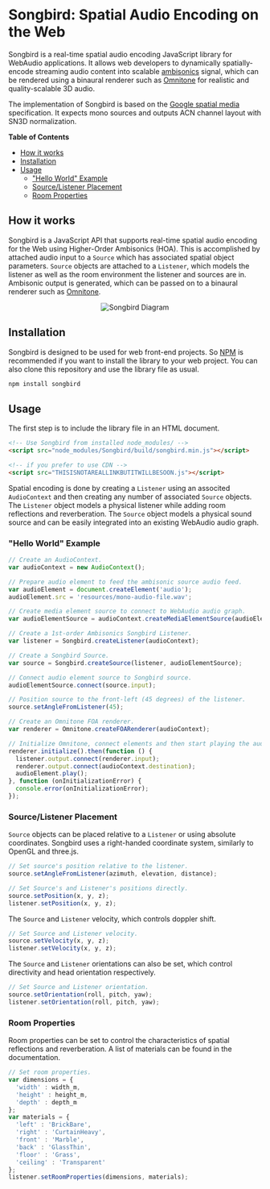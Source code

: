 # Songbird: Spatial Audio Encoding on the Web

<!-- [![Travis](https://img.shields.io/travis/GoogleChrome/omnitone.svg)](https://travis-ci.org/GoogleChrome/omnitone) [![npm](https://img.shields.io/npm/v/omnitone.svg?colorB=4bc51d)](https://www.npmjs.com/package/omnitone) [![GitHub license](https://img.shields.io/badge/license-Apache%202-brightgreen.svg)](https://raw.githubusercontent.com/GoogleChrome/omnitone/master/LICENSE) -->

Songbird is a real-time spatial audio encoding JavaScript library for WebAudio applications. It allows web developers to dynamically spatially-encode streaming audio content into scalable [ambisonics](https://en.wikipedia.org/wiki/Ambisonics) signal, which can be rendered using a binaural renderer such as [Omnitone](https://github.com/GoogleChrome/omnitone) for realistic and quality-scalable 3D audio.

The implementation of Songbird is based on the [Google spatial media](https://github.com/google/spatial-media) specification. It expects mono sources and outputs ACN channel layout with SN3D normalization.

<!-- START doctoc generated TOC please keep comment here to allow auto update -->
<!-- DON'T EDIT THIS SECTION, INSTEAD RE-RUN doctoc TO UPDATE -->
**Table of Contents**

- [How it works](#how-it-works)
- [Installation](#installation)
- [Usage](#usage)
  - ["Hello World" Example](#hello-world-example)
  - [Source/Listener Placement](#sourcelistener-placement)
  - [Room Properties](#room-properties)

<!-- END doctoc generated TOC please keep comment here to allow auto update -->

## How it works

Songbird is a JavaScript API that supports real-time spatial audio encoding for the Web using Higher-Order Ambisonics (HOA). This is accomplished by attached audio input to a `Source` which has associated spatial object parameters. `Source` objects are attached to a `Listener`, which models the listener as well as the room environment the listener and sources are in. Ambisonic output is generated, which can be passed on to a binaural renderer such as [Omnitone](https://github.com/GoogleChrome/omnitone).

<p align="center">
  <img src="../diagram-songbird.png" alt="Songbird Diagram">
</p>

## Installation

Songbird is designed to be used for web front-end projects. So [NPM](https://www.npmjs.com/) is recommended if you want to install the library to your web project. You can also clone this repository and use the library file as usual.
<!-- TODO(bitllama): Actually put Songbird on NPM -->

```bash
npm install songbird
```

## Usage

The first step is to include the library file in an HTML document.

```html
<!-- Use Songbird from installed node_modules/ -->
<script src="node_modules/Songbird/build/songbird.min.js"></script>

<!-- if you prefer to use CDN -->
<script src="THISISNOTAREALLINKBUTITWILLBESOON.js"></script>
```

Spatial encoding is done by creating a `Listener` using an associted `AudioContext` and then creating any number of associated `Source` objects. The `Listener` object models a physical listener while adding room reflections and reverberation. The `Source` object models a physical sound source and can be easily integrated into an existing WebAudio audio graph.

### "Hello World" Example

```js
// Create an AudioContext.
var audioContext = new AudioContext();

// Prepare audio element to feed the ambisonic source audio feed.
var audioElement = document.createElement('audio');
audioElement.src = 'resources/mono-audio-file.wav';

// Create media element source to connect to WebAudio audio graph.
var audioElementSource = audioContext.createMediaElementSource(audioElement);

// Create a 1st-order Ambisonics Songbird Listener.
var listener = Songbird.createListener(audioContext);

// Create a Songbird Source.
var source = Songbird.createSource(listener, audioElementSource);

// Connect audio element source to Songbird source.
audioElementSource.connect(source.input);

// Position source to the front-left (45 degrees) of the listener.
source.setAngleFromListener(45);

// Create an Omnitone FOA renderer.
var renderer = Omnitone.createFOARenderer(audioContext);

// Initialize Omnitone, connect elements and then start playing the audio element.
renderer.initialize().then(function () {
  listener.output.connect(renderer.input);
  renderer.output.connect(audioContext.destination);
  audioElement.play();
}, function (onInitializationError) {
  console.error(onInitializationError);
});
```

### Source/Listener Placement

`Source` objects can be placed relative to a `Listener` or using absolute coordinates. Songbird uses a right-handed coordinate system, similarly to OpenGL and three.js.

```js
// Set source's position relative to the listener.
source.setAngleFromListener(azimuth, elevation, distance);

// Set Source's and Listener's positions directly.
source.setPosition(x, y, z);
listener.setPosition(x, y, z);
```

The `Source` and `Listener` velocity, which controls doppler shift.

```js
// Set Source and Listener velocity.
source.setVelocity(x, y, z);
listener.setVelocity(x, y, z);
```

The `Source` and `Listener` orientations can also be set, which control directivity and head orientation respectively.

```js
// Set Source and Listener orientation.
source.setOrientation(roll, pitch, yaw);
listener.setOrientation(roll, pitch, yaw);
```

### Room Properties

Room properties can be set to control the characteristics of spatial reflections and reverberation. A list of materials can be found in the documentation.

```js
// Set room properties.
var dimensions = {
  'width' : width_m,
  'height' : height_m,
  'depth' : depth_m
};
var materials = {
  'left' : 'BrickBare',
  'right' : 'CurtainHeavy',
  'front' : 'Marble',
  'back' : 'GlassThin',
  'floor' : 'Grass',
  'ceiling' : 'Transparent'
};
listener.setRoomProperties(dimensions, materials);
```


<!-- ## Advanced Usage

Omnitone also provides various building blocks for the first-order-ambisonic decoding and the binaural rendering. The `FOADecoder` is just a ready-made object built with those components. You can create them and connect together build your own decoding mechanism.

### FOARenderer

`FOARenderer` is an optimized FOA stream binaural renderer based on SH-MaxRe HRIR. It uses a specially crafted HRIR for the optimized audio processing, and the URL for HRIR is shown below. `FOARenderer` must be initialized before its usage.

```js
var foaRenderer = Omnitone.createFOARenderer(audioContext, {
  HRIRUrl: 'https://cdn.rawgit.com/GoogleChrome/omnitone/962089ca/build/resources/sh_hrir_o_1.wav',
  channelMap: [0, 1, 2, 3]
});

foaRenderer.initialize().then(/* do stuff when FOARenderer is ready. */);
```

* context (AudioContext): an AudioContext object.
* options (Object): options for decoder.
    - HRIRUrl (String): URL for the SH-MaxRe HRIR.
    - channelMap (Array): A custom channel map.

```js
foaRenderer.input   // A GainNode as an input of FOARenderer.
foaRenderer.output  // A GainNode as an output of FOARenderer.
```

Note that a `FOARenderer` instance has `input` and `output` GainNode. These nodes can be connected to the other AudioNodes for pre/post-processing.

### FOADecoder

`FOADecoder` is a ready-made package of ambisonic gain decoder and binaural renderer.

```js
var foaDecoder = Omnitone.createFOADecoder(context, element, {
  HRTFSetUrl: 'YOUR_HRTF_SET_URL',
  postGainDB: 0,
  channelMap: [0, 1, 2, 3]
});
```

* context (AudioContext): an AudioContext object.
* element (MediaElement): A target video or audio element for streaming.
* options (Object): options for decoder.
    - HRTFSetUrl (String): Base URL for the cube HRTF sets.
    - postGainDB (Number): Post-decoding gain compensation in dB.
    - channelMap (Array): A custom channel map.

### FOARouter

`FOARouter` is useful when you need to change the channel layout of the incoming multichannel audio stream. This is necessary because the channel layout changes depending on the audio codec in the browser.

```js
var router = Omnitone.createFOARouter(context, channelMap);
```

* context (AudioContext): an AudioContext object.
* channelMap (Array): an array represents the target channel layout.

#### Methods

```js
router.setChannelMap([0, 1, 2, 3]); // 4-ch AAC in Chrome (default).
router.setChannelMap([1, 2, 0, 3]); // 4-ch AAC in Safari.
```

### FOARotator

`FOARotator` is a sound field rotator for the first-order-ambisonic decoding. It also performs the coordinate transformation between the world space and the audio space.

```js
var rotator = Omnitone.createFOARotator(context);
```

* context (AudioContext): an AudioContext object.

#### Methods

```js
rotator.setRotationMatrix([1, 0, 0, 0, 1, 0, 0, 0, 1]); // 3x3 row-major matrix.
rotator.setRotationMatrix4([1, 0, 0, 0, 0, 1, 0, 0, 0, 0, 1, 0, 0, 0, 0, 1]); // 4x4 row-major matrix.
```

* rotationMatrix (Array): 3x3 row-major matrix.
* rotationMatrix4 (Array): 4x4 row-major matrix.

### FOAPhaseMatchedFilter

`FOAPhaseMatchedFilter` is a pair of pass filters (LP/HP) with a crossover frequency to compensate the gain of high frequency contents without a phase difference.

```js
var filter = Omnitone.createFOAPhaseMatchedFilter(context);
```

* context (AudioContext): an AudioContext object.

### FOAVirtualSpeaker

`FOAVirtualSpeaker` is a virtual speaker abstraction with the decoding gain coefficients and HRTF convolution for the first-order-ambisonic audio stream. Note that the speaker instance directly connects to the destination node of `AudioContext`. So you cannot apply additional audio processing after this component.

```js
var speaker = Omnitone.createFOAVirtualSpeaker(context, options);
```

* context (AudioContext): an AudioContext object.
* options (Object): options for speaker.
    - coefficients: decoding coefficients for (W,X,Y,Z).
    - IR: stereo IR buffer for HRTF convolution.
    - gain: post-gain for the speaker.

#### Methods

```js
speaker.enable();   // activate the speaker.
speaker.disable();  // deactivate the speaker.
```

Deactivating a virtual speaker can save CPU powers. Running multiple HRTF convolution can be computationally expensive, so disabling a speaker might be helpful when the binaural rendering is not necessary.


## Building

Omnitone uses [WebPack](https://webpack.github.io/) to build the minified library and to manage dependencies.

```bash
npm install         # install dependencies.
npm run build       # build a non-minified library.
npm run watch       # recompile whenever any source file changes.
npm run build-all   # build a minified library and copy static resources.
```


## Test

Omnitone uses [Travis](https://travis-ci.org/) and [Karma](https://karma-runner.github.io/1.0/index.html) test runner for continuous integration. (The index HTML page for the local testing is deprecated in v0.2.1.) To run the test suite locally, you have to clone the repository, install dependencies and launch the test runner:

```bash
npm test
```

Note that unit tests require the promisified version of `OfflineAudioContext`, so they might not run on non-spec-compliant browsers. Omnitone's Travis CI is using the latest stable version of Chrome.

### Testing Omnitone Locally

For the local testing with Karma test runner, Chrome/Chromium-based browser is required. For Linux distros without Chrome browser, the following set up might be necessary for Karma to run properly:

```bash
# Tested with Ubuntu 16.04
sudo apt install chromium-browser
export CHROME_BIN=chromium-browser
```

Windows platform has not been tested for local testing.


## Audio Codec Compatibility

Omnitone is designed to run any browser that supports Web Audio API, however, it does not address the incompatibility issue around various media codecs in the browsers. At the time of writing, the decoding of compressed multichannel audio via `<video>` or `<audio>` elements is not fully supported by the majority of mobile browsers.


## Related Resources

* [Google Spatial Media](https://github.com/google/spatial-media)
* [Web Audio API](https://webaudio.github.io/web-audio-api/)
* [WebVR](https://webvr.info/)


## Acknowledgments

Special thanks to Boris Smus, Brandon Jones, Dillon Cower, Drew Allen, Julius Kammerl and Marcin Gorzel for their help on this project. We are also grateful to Tim Fain and Jaunt VR for their permission to use beautiful VR contents in the demo.


## Support

If you have found an error in this library, please file an issue at: https://github.com/GoogleChrome/omnitone/issues.

Patches are encouraged, and may be submitted by forking this project and submitting a pull request through GitHub. See CONTRIBUTING for more detail.


## License

Copyright 2016 Google Inc. All Rights Reserved.

Licensed under the Apache License, Version 2.0 (the "License"); you may not use this file except in compliance with the License. You may obtain a copy of the License at

http://www.apache.org/licenses/LICENSE-2.0

Unless required by applicable law or agreed to in writing, software distributed under the License is distributed on an "AS IS" BASIS, WITHOUT WARRANTIES OR CONDITIONS OF ANY KIND, either express or implied. See the License for the specific language governing permissions and limitations under the License. -->

